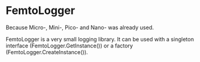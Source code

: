 # FemtoLogger
Because Micro-, Mini-, Pico- and Nano- was already used.

FemtoLogger is a very small logging library.
It can be used with a singleton interface (FemtoLogger.GetInstance()) or a factory (FemtoLogger.CreateInstance()).
